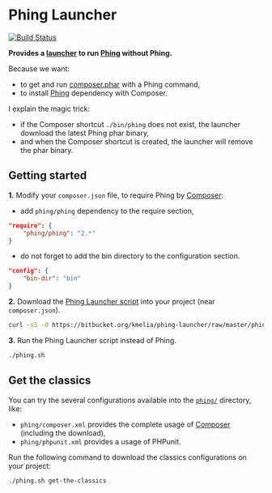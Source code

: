 Phing Launcher
==============
[![Build Status](https://magnum-ci.com/status/d45e5c1cd0f262cd979a181e1bb3824a.png)](https://magnum-ci.com/public/c7a879a60911b99081cc/builds)

**Provides a [launcher][1] to run [Phing][2] without Phing.** 

Because we want:

- to get and run [composer.phar][3] with a Phing command,
- to install [Phing][2] dependency with Composer.

I explain the magic trick:

- if the Composer shortcut ``./bin/phing`` does not exist, the launcher download the latest Phing phar binary,
- and when the Composer shortcut is created, the launcher will remove the phar binary.

Getting started
---------------
**1.** Modify your ``composer.json`` file, to require Phing by [Composer][3]:

- add ``phing/phing`` dependency to the require section,
```json
"require": {
    "phing/phing": "2.*"
}
```
- do not forget to add the bin directory to the configuration section.
```json
"config": {
    "bin-dir": "bin"
}
```

**2.** Download the [Phing Launcher script][4] into your project (near ``composer.json``).
```bash
curl -sS -O https://bitbucket.org/kmelia/phing-launcher/raw/master/phing.sh
```

**3.** Run the Phing Launcher script instead of Phing.
```bash
./phing.sh
```

Get the classics
----------------

You can try the several configurations available into the [``phing/``][5] directory, like:

- ``phing/composer.xml`` provides the complete usage of [Composer][3] (including the download),
- ``phing/phpunit.xml`` provides a usage of PHPunit.

Run the following command to download the classics configurations on your project:
```bash
./phing.sh get-the-classics
```

  [1]: https://bitbucket.org/kmelia/phing-launcher
  [2]: http://www.phing.info/
  [3]: http://getcomposer.org/
  [4]: https://bitbucket.org/kmelia/phing-launcher/raw/master/phing.sh
  [5]: https://bitbucket.org/kmelia/phing-launcher/raw/master/phing/
